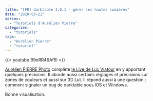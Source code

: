 ```yaml
---
title: "[FR] darktable 3.0.1 - gérer les hautes lumières"
date: "2020-03-21"
series:
  - "Tutoriels d'Aurélien Pierre"
categories: 
  - "tutoriels"
tags: 
  - "Aurélien Pierre"
  - "tutoriel"
---
```


{{< youtube B9oRR46Af5I >}}

[Aurélien PIERRE Photo](https://www.youtube.com/channel/UCmsSn3fujI81EKEr4NLxrcg) complète [le Live de Luc Viatour](https://www.youtube.com/channel/UCmsSn3fujI81EKEr4NLxrcg) en y apportant quelques précisions. Il aborde aussi certains réglages et précisions sur zones de couleurs et aussi sur 3D Lut. Il répond aussi à une question : comment signaler un bug de darktable sous IOS et Windows.

Bonne visualisation.
